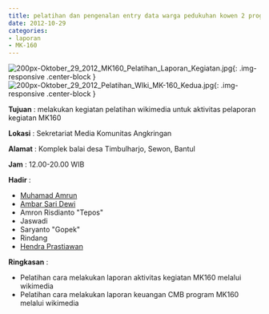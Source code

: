 ```yaml
---
title: pelatihan dan pengenalan entry data warga pedukuhan kowen 2 program kegiatan MK160 melakukan kegiatan pelatihan wikimedia untuk aktivitas pelaporan kegiatan MK160
date: 2012-10-29
categories:
- laporan
- MK-160
---
```


![200px-Oktober_29_2012_MK160_Pelatihan_Laporan_Kegiatan.jpg](/uploads/200px-Oktober_29_2012_MK160_Pelatihan_Laporan_Kegiatan.jpg){: .img-responsive .center-block }
![200px-Oktober_29_2012_Pelatihan_WIki_MK-160_Kedua.jpg](/uploads/200px-Oktober_29_2012_Pelatihan_WIki_MK-160_Kedua.jpg){: .img-responsive .center-block }

**Tujuan** : melakukan kegiatan pelatihan wikimedia untuk aktivitas pelaporan kegiatan MK160

**Lokasi** : Sekretariat Media Komunitas Angkringan 

**Alamat** : Komplek balai desa Timbulharjo, Sewon, Bantul 

**Jam** : 12.00-20.00 WIB 

**Hadir** : 
* [Muhamad Amrun](http://wiki.ciptamedia.org/wiki/Muhamad_Amrun)
* [Ambar Sari Dewi](http://wiki.ciptamedia.org/wiki/Ambar_Sari_Dewi)
* Amron Risdianto "Tepos"
* Jaswadi
* Saryanto "Gopek"
* Rindang
* [Hendra Prastiawan](http://wiki.ciptamedia.org/wiki/Hendra_Prastiawan)

**Ringkasan** : 
* Pelatihan cara melakukan laporan aktivitas kegiatan MK160 melalui wikimedia
* Pelatihan cara melakukan laporan keuangan CMB program MK160 melalui wikimedia
